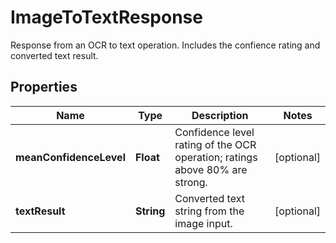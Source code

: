 

# ImageToTextResponse

Response from an OCR to text operation.  Includes the confience rating and converted text result.

## Properties

| Name | Type | Description | Notes |
|------------ | ------------- | ------------- | -------------|
|**meanConfidenceLevel** | **Float** | Confidence level rating of the OCR operation; ratings above 80% are strong. |  [optional] |
|**textResult** | **String** | Converted text string from the image input. |  [optional] |



